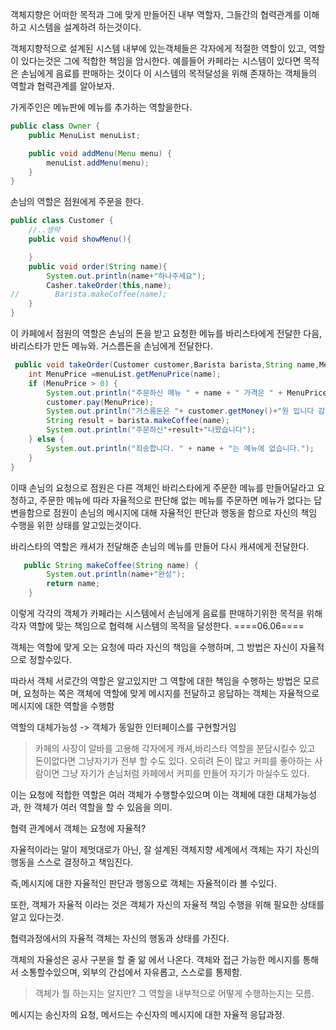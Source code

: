 객체지향은 어떠한 목적과 그에 맞게 만들어진 
내부 역할자, 그들간의 협력관계를 이해하고 시스템을 설계하려 하는것이다.

객체지향적으로 설계된 시스템 내부에 있는객체들은 각자에게 적절한 역할이 있고, 역할이 있다는것은 그에 적합한 책임을 암시한다.
예를들어 카페라는 시스템이 있다면 목적은 손님에게 음료를 판매하는 것이다
이 시스템의 목적달성을 위해 존재하는 객체들의 역할과 협력관계를 알아보자.

가게주인은 메뉴판에 메뉴를 추가하는 역할을한다.
```java
public class Owner {
    public MenuList menuList;

    public void addMenu(Menu menu) {
        menuList.addMenu(menu);
    }
}
```
손님의 역할은 점원에게 주문을 한다.
```java
public class Customer {
    //..생략
    public void showMenu(){

    }
    public void order(String name){
        System.out.println(name+"하나주세요");
        Casher.takeOrder(this,name);
//        Barista.makeCoffee(name);
    }
}
```
이 카페에서 점원의 역할은 손님의 돈을 받고 요청한 메뉴를 바리스타에게 전달한 다음, 바리스타가 만든 메뉴와. 거스름돈을 손님에게 전달한다.
```java
 public void takeOrder(Customer customer,Barista barista,String name,MenuList menuList) {
    int MenuPrice =menuList.getMenuPrice(name);
    if (MenuPrice > 0) {
        System.out.println("주문하신 메뉴 " + name + " 가격은 " + MenuPrice + "입니다.");
        customer.pay(MenuPrice);
        System.out.println("거스름돈은 "+ customer.getMoney()+"원 입니다 감사합니다.");
        String result = barista.makeCoffee(name);
        System.out.println("주문하신"+result+"나왔습니다");
    } else {
        System.out.println("죄송합니다. " + name + "는 메뉴에 없습니다.");
    }
}
```
이때 손님의 요청으로 점원은 다른 객체인 바리스타에게 주문한 메뉴를 만들어달라고 요청하고, 주문한 메뉴에 따라
자율적으로 판단해 없는 메뉴를 주문하면 메뉴가 없다는 답변을함으로
점원이 손님의 메시지에 대해 자율적인 판단과 행동을 함으로 자신의 책임 수행을 위한 상태를 알고있는것이다.

바리스타의 역할은 캐셔가 전달해준 손님의 메뉴를 만들어 다시 캐셔에게 전달한다.
```java
   public String makeCoffee(String name) {
        System.out.println(name+"완성");
        return name;
    }
```
이렇게 각각의 객체가 카페라는 시스템에서 손님에게 음료를 판매하기위한 목적을 위해 각자 역할에 맞는 책임으로 협력해
시스템의 목적을 달성한다.
====06.06====



객체는 역할에 맞게 오는 요청에 따라 자신의 책임을
수행하며, 그 방법은 자신이 자율적으로 정할수있다.

따라서 객체 서로간의 역할은 알고있지만 그 역할에 대한
책임을 수행하는 방법은 모르며, 요청하는 쪽은 객체에 역할에 맞게
메시지를 전달하고 응답하는 객체는 자율적으로 메시지에 대한 역할을 수행함

역할의 대체가능성 -> 객체가 동일한 인터페이스를 구현할거임
>카페의 사장이 알바를 고용해 각자에게 캐셔,바리스타 역할을 분담시킬수 있고
돈이없다면 그냥자기가 전부 할 수도 있다. 오히려 돈이 많고 커피를 좋아하는 사람이면
그냥 자기가 손님처럼 카페에서 커피를 만들어 자기가 마실수도 있다.


이는 요청에 적합한 역할은 여러 객체가 수행할수있으며
이는 객체에 대한 대체가능성과, 한 객체가 여러 역할을 할 수 있음을 의미.


협력 관계에서 객체는 요청에 자율적?

자율적이라는 말이 제멋대로가 아닌,
잘 설계된 객체지향 세계에서 
객체는 자기 자신의 행동을 스스로 결정하고 책임진다.

즉,메시지에 대한 자율적인 판단과 행동으로 객체는 자율적이라 볼 수있다.

또한, 객체가 자율적 이라는 것은
객체가 자신의 자율적 책임 수행을 위해 필요한 상태를 알고 있다는것.

협력과정에서의 자율적 객체는 자신의 행동과 상태를 가진다.

객체의 자율성은 공사 구분을 할 줄 앎 에서 나온다.
객체와 접근 가능한 메시지를 통해서 소통할수있으며,
외부의 간섭에서 자유롭고, 스스로를 통제함.

> 객체가 뭘 하는지는 알지만? 그 역할을 내부적으로 어떻게 수행하는지는 모름.

메시지는 송신자의 요청, 메서드는 수신자의 메시지에 대한 자율적 응답과정.
